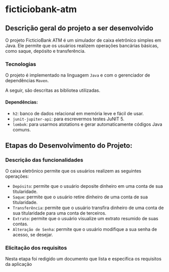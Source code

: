 ﻿# ficticiobank-atm

## Descrição geral do projeto a ser desenvolvido

O projeto FicticioBank ATM é um simulador de caixa eletrônico simples em Java. Ele permite que os usuários realizem operações bancárias básicas, como saque, depósito e transferência.

### Tecnologias

O projeto é implementado na linguagem `Java` e com o gerenciador de dependências `Maven`.

A seguir, são descritas as bibliotea utilizadas.

#### Dependências:
- `h2`: banco de dados relacional em memória leve e fácil de usar.
- `junit-jupiter-api`: para escrevermos testes JuNIT 5.
- `lombok`: para usarmos atotations e gerar automaticamente códigos Java comuns.


## Etapas do Desenvolvimento do Projeto:

### Descrição das funcionalidades

O caixa eletrônico permite que os usuários realizem as seguintes operações:

- `Depósito`: permite que o usuário deposite dinheiro em uma conta de sua titularidade.
- `Saque`: permite que o usuário retire dinheiro de uma conta de sua titularidade.
- `Transferência`: permite que o usuário transfira dinheiro de uma conta de sua titularidade para uma conta de terceiros.
- `Extrato`: permite que o usuário visualize um extrato resumido de suas contas.
- `Alteração de Senha`: permite que o usuário modifique a sua senha de acesso, se desejar.

### Elicitação dos requisitos

Nesta etapa foi redigido um documento que lista e especifica os requisitos da aplicação
